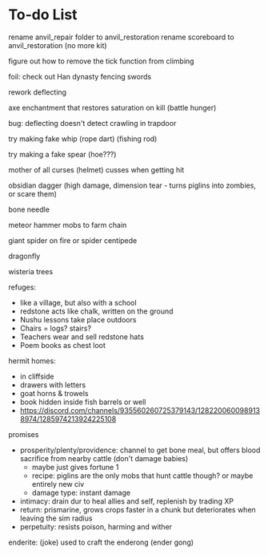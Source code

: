 # To-do List

rename anvil_repair folder to anvil_restoration
rename scoreboard to anvil_restoration (no more kit)

figure out how to remove the tick function from climbing

foil: check out Han dynasty fencing swords

rework deflecting

axe enchantment that restores saturation on kill (battle hunger)

bug: deflecting doesn't detect crawling in trapdoor

try making fake whip (rope dart) (fishing rod)

try making a fake spear (hoe???)

mother of all curses (helmet) cusses when getting hit

obsidian dagger (high damage, dimension tear - turns piglins into zombies, or scare them)

bone needle

meteor hammer mobs to farm chain

giant spider on fire or spider centipede

dragonfly

wisteria trees

refuges:
- like a village, but also with a school
- redstone acts like chalk, written on the ground
- Nushu lessons take place outdoors
- Chairs = logs? stairs?
- Teachers wear and sell redstone hats
- Poem books as chest loot

hermit homes:
- in cliffside
- drawers with letters
- goat horns & trowels
- book hidden inside fish barrels or well
- https://discord.com/channels/935560260725379143/1282200600989138974/1285974213924225108

promises
- prosperity/plenty/providence: channel to get bone meal, but offers blood sacrifice from nearby cattle (don't damage babies)
  - maybe just gives fortune 1
  - recipe: piglins are the only mobs that hunt cattle though? or maybe entirely new civ
  - damage type: instant damage
- intimacy: drain dur to heal allies and self, replenish by trading XP
- return: prismarine, grows crops faster in a chunk but deteriorates when leaving the sim radius
- perpetuity: resists poison, harming and wither

enderite: (joke) used to craft the enderong (ender gong)